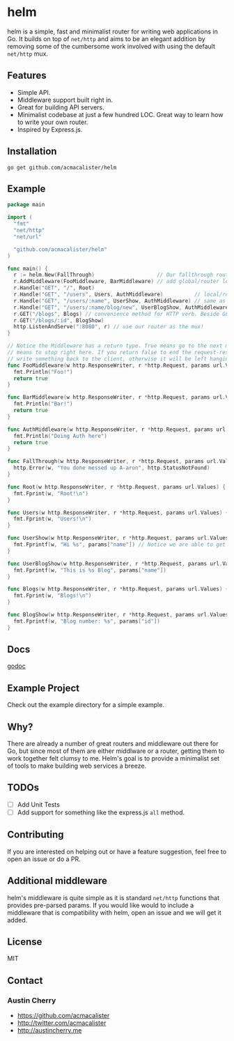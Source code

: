 helm
=======

helm is a simple, fast and minimalist router for writing web applications in Go. It builds on top of `net/http` and aims to be an elegant addition by removing some of the cumbersome work involved with using the default `net/http` mux.

## Features

- Simple API.
- Middleware support built right in.
- Great for building API servers.
- Minimalist codebase at just a few hundred LOC. Great way to learn how to write your own router.
- Inspired by Express.js.

## Installation

`go get github.com/acmacalister/helm`

## Example

```go
package main

import (
  "fmt"
  "net/http"
  "net/url"

  "github.com/acmacalister/helm"
)

func main() {
  r := helm.New(FallThrough)                    // Our fallthrough route.
  r.AddMiddleware(FooMiddleware, BarMiddleware) // add global/router level middleware to run on every route.
  r.Handle("GET", "/", Root)
  r.Handle("GET", "/users", Users, AuthMiddleware)          // local/route specific middleware that only runs on this route.
  r.Handle("GET", "/users/:name", UserShow, AuthMiddleware) // same as above, but with a named param.
  r.Handle("GET", "/users/:name/blog/new", UserBlogShow, AuthMiddleware)
  r.GET("/blogs", Blogs) // convenience method for HTTP verb. Beside GET, there is the whole RESTful gang (POST, PUT, PATCH, DELETE, etc)
  r.GET("/blogs/:id", BlogShow)
  http.ListenAndServe(":8080", r) // use our router as the mux!
}

// Notice the Middleware has a return type. True means go to the next middleware. False
// means to stop right here. If you return false to end the request-response cycle you MUST
// write something back to the client, otherwise it will be left hanging.
func FooMiddleware(w http.ResponseWriter, r *http.Request, params url.Values) bool {
  fmt.Println("Foo!")
  return true
}

func BarMiddleware(w http.ResponseWriter, r *http.Request, params url.Values) bool {
  fmt.Println("Bar!")
  return true
}

func AuthMiddleware(w http.ResponseWriter, r *http.Request, params url.Values) bool {
  fmt.Println("Doing Auth here")
  return true
}

func FallThrough(w http.ResponseWriter, r *http.Request, params url.Values) {
  http.Error(w, "You done messed up A-aron", http.StatusNotFound)
}

func Root(w http.ResponseWriter, r *http.Request, params url.Values) {
  fmt.Fprint(w, "Root!\n")
}

func Users(w http.ResponseWriter, r *http.Request, params url.Values) {
  fmt.Fprint(w, "Users!\n")
}

func UserShow(w http.ResponseWriter, r *http.Request, params url.Values) {
  fmt.Fprintf(w, "Hi %s", params["name"]) // Notice we are able to get the username from the url resource. Quite handy!
}

func UserBlogShow(w http.ResponseWriter, r *http.Request, params url.Values) {
  fmt.Fprintf(w, "This is %s Blog", params["name"])
}

func Blogs(w http.ResponseWriter, r *http.Request, params url.Values) {
  fmt.Fprint(w, "Blogs!\n")
}

func BlogShow(w http.ResponseWriter, r *http.Request, params url.Values) {
  fmt.Fprintf(w, "Blog number: %s", params["id"])
}

```

## Docs

[godoc](http://godoc.org/github.com/acmacalister/helm)

## Example Project

Check out the example directory for a simple example.

## Why?

There are already a number of great routers and middleware out there for Go, but since most of them are either middlware or a router, getting them to work together felt clumsy to me. Helm's goal is to provide a minimalist set of tools to make building web services a breeze.

## TODOs

- [ ] Add Unit Tests
- [ ] Add support for something like the express.js `all` method.

## Contributing

If you are interested on helping out or have a feature suggestion, feel free to open an issue or do a PR.

## Additional middleware

helm's middleware is quite simple as it is standard `net/http` functions that provides pre-parsed params. If you would like would to include a middleware that is compatibility with helm, open an issue and we will get it added.

## License

MIT

## Contact


### Austin Cherry ###
* https://github.com/acmacalister
* http://twitter.com/acmacalister
* http://austincherry.me

